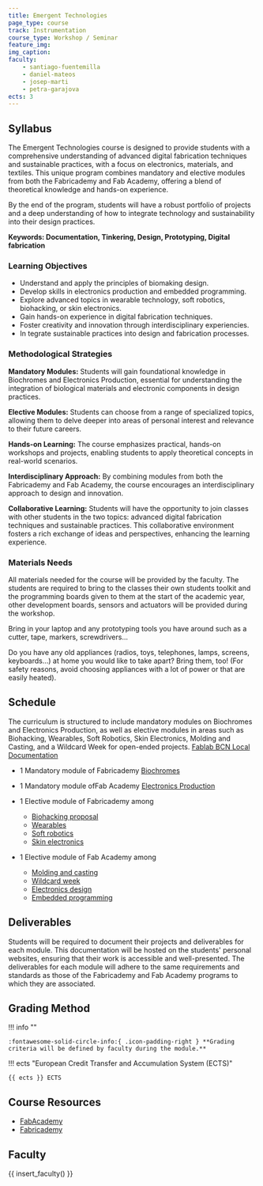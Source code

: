 ```yaml
---
title: Emergent Technologies
page_type: course
track: Instrumentation
course_type: Workshop / Seminar
feature_img:
img_caption:
faculty:
    - santiago-fuentemilla
    - daniel-mateos
    - josep-marti
    - petra-garajova
ects: 3
---
```


## Syllabus

The Emergent Technologies course is designed to provide students with a comprehensive understanding of advanced digital fabrication techniques and sustainable practices, with a focus on electronics, materials, and textiles. This unique program combines mandatory and elective modules from both the Fabricademy and Fab Academy, offering a blend of theoretical knowledge and hands-on experience.

By the end of the program, students will have a robust portfolio of projects and a deep understanding of how to integrate technology and sustainability into their design practices.

**Keywords: Documentation, Tinkering, Design, Prototyping, Digital fabrication**

### Learning Objectives

- Understand and apply the principles of biomaking design.
- Develop skills in electronics production and embedded programming.
- Explore advanced topics in wearable technology, soft robotics, biohacking, or skin electronics.
- Gain hands-on experience in digital fabrication techniques.
- Foster creativity and innovation through interdisciplinary experiencies.
- In tegrate sustainable practices into design and fabrication processes.

### Methodological Strategies

**Mandatory Modules:** Students will gain foundational knowledge in Biochromes and Electronics Production, essential for understanding the integration of biological materials and electronic components in design practices.

**Elective Modules:** Students can choose from a range of specialized topics, allowing them to delve deeper into areas of personal interest and relevance to their future careers.

**Hands-on Learning:** The course emphasizes practical, hands-on workshops and projects, enabling students to apply theoretical concepts in real-world scenarios.

**Interdisciplinary Approach:** By combining modules from both the Fabricademy and Fab Academy, the course encourages an interdisciplinary approach to design and innovation.

**Collaborative Learning:** Students will have the opportunity to join classes with other students in the two topics: advanced digital fabrication techniques and sustainable practices. This collaborative environment fosters a rich exchange of ideas and perspectives, enhancing the learning experience.


### Materials Needs

All materials needed for the course will be provided by the faculty. The students are required to bring to the classes their own students toolkit and the programming boards given to them at the start of the academic year, other development boards, sensors and actuators will be provided during the workshop.

Bring in your laptop and any prototyping tools you have around such as a cutter, tape, markers, screwdrivers...

Do you have any old appliances (radios, toys, telephones, lamps, screens, keyboards...) at home you would like to take apart? Bring them, too! (For safety reasons, avoid choosing appliances with a lot of power or that are easily heated).

## Schedule

The curriculum is structured to include mandatory modules on Biochromes and Electronics Production, as well as elective modules in areas such as Biohacking, Wearables, Soft Robotics, Skin Electronics, Molding and Casting, and a Wildcard Week for open-ended projects.
[Fablab BCN Local Documentation](https://fablabbcn-projects.gitlab.io/learning/educational-docs/fabacademy/course-info/what_is_it/) 

- 1 Mandatory module of Fabricademy [Biochromes](https://fabricademy.fabcloud.io/handbook/classes/04_biofabrics/)
- 1 Mandatory module ofFab Academy  [Electronics Production](https://academy.cba.mit.edu/classes/electronics_production/index.html)

- 1 Elective module of Fabricademy among
    - [Biohacking proposal](https://fabricademy.fabcloud.io/handbook/classes/07_open_source_hardware/)
    - [Wearables](https://fabricademy.fabcloud.io/handbook/classes/10_wearables/)
    - [Soft robotics](https://fabricademy.fabcloud.io/handbook/classes/12_softrobotics/)
    - [Skin electronics](https://fabricademy.fabcloud.io/handbook/classes/13_skinelectronics/)

- 1 Elective module of Fab Academy among
    - [Molding and casting](https://academy.cba.mit.edu/classes/molding_casting/index.html)
    - [Wildcard week](https://academy.cba.mit.edu/classes/wildcard/index.html)
    - [Electronics design](https://academy.cba.mit.edu/classes/electronics_design/index.html)
    - [Embedded programming](https://academy.cba.mit.edu/classes/embedded_programming/index.html)


## Deliverables

Students will be required to document their projects and deliverables for each module. This documentation will be hosted on the students' personal websites, ensuring that their work is accessible and well-presented. The deliverables for each module will adhere to the same requirements and standards as those of the Fabricademy and Fab Academy programs to which they are associated.

## Grading Method

!!! info ""

    :fontawesome-solid-circle-info:{ .icon-padding-right } **Grading criteria will be defined by faculty during the module.**

!!! ects "European Credit Transfer and Accumulation System (ECTS)"

    {{ ects }} ECTS

## Course Resources

- [FabAcademy](https://fabacademy.org/2024/)
- [Fabricademy](https://class.textile-academy.org/)

## Faculty

{{ insert_faculty() }}